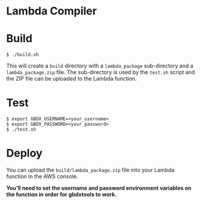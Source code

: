 # Lambda Compiler

# Build

```console
$ ./build.sh
```

This will create a `build` directory with a `lambda_package` sub-directory and a `lambda_package.zip` file. The 
sub-directory is used by the `test.sh` script and the ZIP file can be uploaded to the Lambda function.

# Test

```console
$ export GBDX_USERNAME=<your_username>
$ export GBDX_PASSWORD=<your_password>
$ ./test.sh
```

# Deploy

You can upload the `build/lambda_package.zip` file into your Lambda function in the AWS console.

**You'll need to set the username and password environment variables on the function in order for gbdxtools to work.**